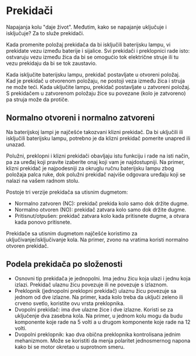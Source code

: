 # Prekidači

Napajanja kolu "daje život". Međutim, kako se napajanje uključuje i isključuje? Za to služe prekidači.

Kada promenite položaj prekidača da bi isključili baterijsku lampu, vi prekidate vezu između baterije i sijalice. Svi prekidači i preklopnici rade isto: ostvaruju vezu između žica da bi se omogućio tok električne struje ili tu vezu prekidaju da bi se tok zaustavio.

Kada isključite baterijsku lampu, prekidač postavljate u otvoreni položaj. Kad je prekidač u otvorenom položaju, ne postoji veza između žica i struja ne može teći. Kada uključite lampu, prekidač postavljate u zatvoreni položaj. S prekidačem u zatvorenom položaju žice su povezane (kolo je zatvoreno) pa struja može da protiče.

## Normalno otvoreni i normalno zatvoreni

Na baterijskoj lampi je najčešće takozvani klizni prekidač. Da bi uključili ili isključili baterijsku lampu, potrebno je da klizni prekidač pomerite unapred ili unazad.

Polužni, preklopni i klizni prekidači obavljaju istu funkciju i rade na isti način, pa za uređaj koji pravite izaberite onaj koji vam je najdostupniji. Na primer, klizni prekidač je najpodesniji za okruglu ručnu baterijsku lampu zbog položaja palca ruke, dok polužni prekidač najviše odgovara uređaju koji se nalazi na vašem radnom stolu.

Postoje tri verzije prekidača sa utisnim dugmetom:
* Normalno zatvoren (NC): prekidač prekida kolo samo dok držite dugme.
* Normalno otvoren (NO): prekidač zatvara kolo samo dok držite dugme.
* Pritisnut/otpušen: prekidač zatvara kolo kada pritisnete dugme, a otvara kada ponovo pritisnete.

Prekidače sa utisnim dugmetom najčešće koristimo za uključivanje/isključivanje kola. Na primer, zvono na vratima koristi normalno otvoren prekidač.

## Podela prekidača po složenosti

* Osnovni tip prekidača je jednopolni. Ima jednu žicu koja ulazi i jednu koja izlazi. Prekidač ulaznu žicu povezuje ili ne povezuje s izlaznom. 
* Preklopnik (jednopolni preklopni prekidač) ulaznu žicu povezuje sa jednom od dve izlazne. Na primer, kada kolo treba da uključi zeleno ili crveno svetlo, koristite ovu vrsta preklopnika.
* Dvopolni prekidač: ima dve ulazne žice i dve izlazne. Koristi se za uključenje dva zasebna kola. Na primer, u jednom kolu mogu da budu komponente koje rade na 5 volti a u drugom komponente koje rade na 12 volti.
* Dvopolni preklopnik: kao dva obična preklopnika kontrolisana jednim mehanizmom. Može se koristiti da menja polaritet jednosmernog napona kako bi se motor okretao u suprotnom smeru.
